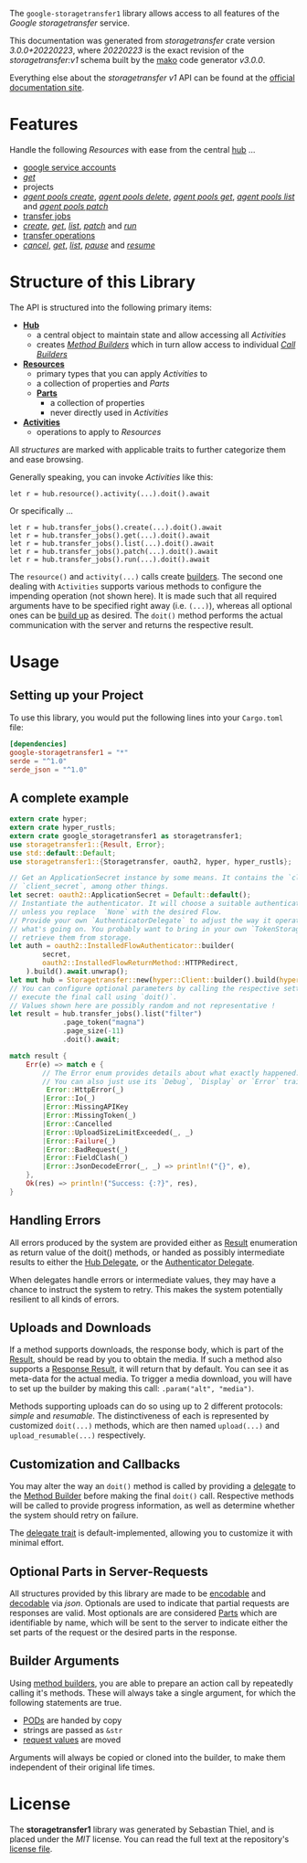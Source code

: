 <!---
DO NOT EDIT !
This file was generated automatically from 'src/mako/api/README.md.mako'
DO NOT EDIT !
-->
The `google-storagetransfer1` library allows access to all features of the *Google storagetransfer* service.

This documentation was generated from *storagetransfer* crate version *3.0.0+20220223*, where *20220223* is the exact revision of the *storagetransfer:v1* schema built by the [mako](http://www.makotemplates.org/) code generator *v3.0.0*.

Everything else about the *storagetransfer* *v1* API can be found at the
[official documentation site](https://cloud.google.com/storage-transfer/docs).
# Features

Handle the following *Resources* with ease from the central [hub](https://docs.rs/google-storagetransfer1/3.0.0+20220223/google_storagetransfer1/Storagetransfer) ... 

* [google service accounts](https://docs.rs/google-storagetransfer1/3.0.0+20220223/google_storagetransfer1/api::GoogleServiceAccount)
 * [*get*](https://docs.rs/google-storagetransfer1/3.0.0+20220223/google_storagetransfer1/api::GoogleServiceAccountGetCall)
* projects
 * [*agent pools create*](https://docs.rs/google-storagetransfer1/3.0.0+20220223/google_storagetransfer1/api::ProjectAgentPoolCreateCall), [*agent pools delete*](https://docs.rs/google-storagetransfer1/3.0.0+20220223/google_storagetransfer1/api::ProjectAgentPoolDeleteCall), [*agent pools get*](https://docs.rs/google-storagetransfer1/3.0.0+20220223/google_storagetransfer1/api::ProjectAgentPoolGetCall), [*agent pools list*](https://docs.rs/google-storagetransfer1/3.0.0+20220223/google_storagetransfer1/api::ProjectAgentPoolListCall) and [*agent pools patch*](https://docs.rs/google-storagetransfer1/3.0.0+20220223/google_storagetransfer1/api::ProjectAgentPoolPatchCall)
* [transfer jobs](https://docs.rs/google-storagetransfer1/3.0.0+20220223/google_storagetransfer1/api::TransferJob)
 * [*create*](https://docs.rs/google-storagetransfer1/3.0.0+20220223/google_storagetransfer1/api::TransferJobCreateCall), [*get*](https://docs.rs/google-storagetransfer1/3.0.0+20220223/google_storagetransfer1/api::TransferJobGetCall), [*list*](https://docs.rs/google-storagetransfer1/3.0.0+20220223/google_storagetransfer1/api::TransferJobListCall), [*patch*](https://docs.rs/google-storagetransfer1/3.0.0+20220223/google_storagetransfer1/api::TransferJobPatchCall) and [*run*](https://docs.rs/google-storagetransfer1/3.0.0+20220223/google_storagetransfer1/api::TransferJobRunCall)
* [transfer operations](https://docs.rs/google-storagetransfer1/3.0.0+20220223/google_storagetransfer1/api::TransferOperation)
 * [*cancel*](https://docs.rs/google-storagetransfer1/3.0.0+20220223/google_storagetransfer1/api::TransferOperationCancelCall), [*get*](https://docs.rs/google-storagetransfer1/3.0.0+20220223/google_storagetransfer1/api::TransferOperationGetCall), [*list*](https://docs.rs/google-storagetransfer1/3.0.0+20220223/google_storagetransfer1/api::TransferOperationListCall), [*pause*](https://docs.rs/google-storagetransfer1/3.0.0+20220223/google_storagetransfer1/api::TransferOperationPauseCall) and [*resume*](https://docs.rs/google-storagetransfer1/3.0.0+20220223/google_storagetransfer1/api::TransferOperationResumeCall)




# Structure of this Library

The API is structured into the following primary items:

* **[Hub](https://docs.rs/google-storagetransfer1/3.0.0+20220223/google_storagetransfer1/Storagetransfer)**
    * a central object to maintain state and allow accessing all *Activities*
    * creates [*Method Builders*](https://docs.rs/google-storagetransfer1/3.0.0+20220223/google_storagetransfer1/client::MethodsBuilder) which in turn
      allow access to individual [*Call Builders*](https://docs.rs/google-storagetransfer1/3.0.0+20220223/google_storagetransfer1/client::CallBuilder)
* **[Resources](https://docs.rs/google-storagetransfer1/3.0.0+20220223/google_storagetransfer1/client::Resource)**
    * primary types that you can apply *Activities* to
    * a collection of properties and *Parts*
    * **[Parts](https://docs.rs/google-storagetransfer1/3.0.0+20220223/google_storagetransfer1/client::Part)**
        * a collection of properties
        * never directly used in *Activities*
* **[Activities](https://docs.rs/google-storagetransfer1/3.0.0+20220223/google_storagetransfer1/client::CallBuilder)**
    * operations to apply to *Resources*

All *structures* are marked with applicable traits to further categorize them and ease browsing.

Generally speaking, you can invoke *Activities* like this:

```Rust,ignore
let r = hub.resource().activity(...).doit().await
```

Or specifically ...

```ignore
let r = hub.transfer_jobs().create(...).doit().await
let r = hub.transfer_jobs().get(...).doit().await
let r = hub.transfer_jobs().list(...).doit().await
let r = hub.transfer_jobs().patch(...).doit().await
let r = hub.transfer_jobs().run(...).doit().await
```

The `resource()` and `activity(...)` calls create [builders][builder-pattern]. The second one dealing with `Activities` 
supports various methods to configure the impending operation (not shown here). It is made such that all required arguments have to be 
specified right away (i.e. `(...)`), whereas all optional ones can be [build up][builder-pattern] as desired.
The `doit()` method performs the actual communication with the server and returns the respective result.

# Usage

## Setting up your Project

To use this library, you would put the following lines into your `Cargo.toml` file:

```toml
[dependencies]
google-storagetransfer1 = "*"
serde = "^1.0"
serde_json = "^1.0"
```

## A complete example

```Rust
extern crate hyper;
extern crate hyper_rustls;
extern crate google_storagetransfer1 as storagetransfer1;
use storagetransfer1::{Result, Error};
use std::default::Default;
use storagetransfer1::{Storagetransfer, oauth2, hyper, hyper_rustls};

// Get an ApplicationSecret instance by some means. It contains the `client_id` and 
// `client_secret`, among other things.
let secret: oauth2::ApplicationSecret = Default::default();
// Instantiate the authenticator. It will choose a suitable authentication flow for you, 
// unless you replace  `None` with the desired Flow.
// Provide your own `AuthenticatorDelegate` to adjust the way it operates and get feedback about 
// what's going on. You probably want to bring in your own `TokenStorage` to persist tokens and
// retrieve them from storage.
let auth = oauth2::InstalledFlowAuthenticator::builder(
        secret,
        oauth2::InstalledFlowReturnMethod::HTTPRedirect,
    ).build().await.unwrap();
let mut hub = Storagetransfer::new(hyper::Client::builder().build(hyper_rustls::HttpsConnector::with_native_roots()), auth);
// You can configure optional parameters by calling the respective setters at will, and
// execute the final call using `doit()`.
// Values shown here are possibly random and not representative !
let result = hub.transfer_jobs().list("filter")
             .page_token("magna")
             .page_size(-11)
             .doit().await;

match result {
    Err(e) => match e {
        // The Error enum provides details about what exactly happened.
        // You can also just use its `Debug`, `Display` or `Error` traits
         Error::HttpError(_)
        |Error::Io(_)
        |Error::MissingAPIKey
        |Error::MissingToken(_)
        |Error::Cancelled
        |Error::UploadSizeLimitExceeded(_, _)
        |Error::Failure(_)
        |Error::BadRequest(_)
        |Error::FieldClash(_)
        |Error::JsonDecodeError(_, _) => println!("{}", e),
    },
    Ok(res) => println!("Success: {:?}", res),
}

```
## Handling Errors

All errors produced by the system are provided either as [Result](https://docs.rs/google-storagetransfer1/3.0.0+20220223/google_storagetransfer1/client::Result) enumeration as return value of
the doit() methods, or handed as possibly intermediate results to either the 
[Hub Delegate](https://docs.rs/google-storagetransfer1/3.0.0+20220223/google_storagetransfer1/client::Delegate), or the [Authenticator Delegate](https://docs.rs/yup-oauth2/*/yup_oauth2/trait.AuthenticatorDelegate.html).

When delegates handle errors or intermediate values, they may have a chance to instruct the system to retry. This 
makes the system potentially resilient to all kinds of errors.

## Uploads and Downloads
If a method supports downloads, the response body, which is part of the [Result](https://docs.rs/google-storagetransfer1/3.0.0+20220223/google_storagetransfer1/client::Result), should be
read by you to obtain the media.
If such a method also supports a [Response Result](https://docs.rs/google-storagetransfer1/3.0.0+20220223/google_storagetransfer1/client::ResponseResult), it will return that by default.
You can see it as meta-data for the actual media. To trigger a media download, you will have to set up the builder by making
this call: `.param("alt", "media")`.

Methods supporting uploads can do so using up to 2 different protocols: 
*simple* and *resumable*. The distinctiveness of each is represented by customized 
`doit(...)` methods, which are then named `upload(...)` and `upload_resumable(...)` respectively.

## Customization and Callbacks

You may alter the way an `doit()` method is called by providing a [delegate](https://docs.rs/google-storagetransfer1/3.0.0+20220223/google_storagetransfer1/client::Delegate) to the 
[Method Builder](https://docs.rs/google-storagetransfer1/3.0.0+20220223/google_storagetransfer1/client::CallBuilder) before making the final `doit()` call. 
Respective methods will be called to provide progress information, as well as determine whether the system should 
retry on failure.

The [delegate trait](https://docs.rs/google-storagetransfer1/3.0.0+20220223/google_storagetransfer1/client::Delegate) is default-implemented, allowing you to customize it with minimal effort.

## Optional Parts in Server-Requests

All structures provided by this library are made to be [encodable](https://docs.rs/google-storagetransfer1/3.0.0+20220223/google_storagetransfer1/client::RequestValue) and 
[decodable](https://docs.rs/google-storagetransfer1/3.0.0+20220223/google_storagetransfer1/client::ResponseResult) via *json*. Optionals are used to indicate that partial requests are responses 
are valid.
Most optionals are are considered [Parts](https://docs.rs/google-storagetransfer1/3.0.0+20220223/google_storagetransfer1/client::Part) which are identifiable by name, which will be sent to 
the server to indicate either the set parts of the request or the desired parts in the response.

## Builder Arguments

Using [method builders](https://docs.rs/google-storagetransfer1/3.0.0+20220223/google_storagetransfer1/client::CallBuilder), you are able to prepare an action call by repeatedly calling it's methods.
These will always take a single argument, for which the following statements are true.

* [PODs][wiki-pod] are handed by copy
* strings are passed as `&str`
* [request values](https://docs.rs/google-storagetransfer1/3.0.0+20220223/google_storagetransfer1/client::RequestValue) are moved

Arguments will always be copied or cloned into the builder, to make them independent of their original life times.

[wiki-pod]: http://en.wikipedia.org/wiki/Plain_old_data_structure
[builder-pattern]: http://en.wikipedia.org/wiki/Builder_pattern
[google-go-api]: https://github.com/google/google-api-go-client

# License
The **storagetransfer1** library was generated by Sebastian Thiel, and is placed 
under the *MIT* license.
You can read the full text at the repository's [license file][repo-license].

[repo-license]: https://github.com/Byron/google-apis-rsblob/main/LICENSE.md
